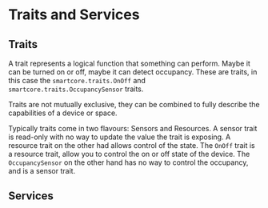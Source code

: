 # Traits and Services

## Traits

A trait represents a logical function that something can perform. Maybe it can be turned on or off, maybe it can detect occupancy. These are traits, in this case the `smartcore.traits.OnOff` and `smartcore.traits.OccupancySensor` traits.

Traits are not mutually exclusive, they can be combined to fully describe the capabilities of a device or space.

Typically traits come in two flavours: Sensors and Resources. A sensor trait is read-only with no way to update the value the trait is exposing. A resource trait on the other had allows control of the state. The `OnOff` trait is a resource trait, allow you to control the on or off state of the device. The `OccupancySensor` on the other hand has no way to control the occupancy, and is a sensor trait.

## Services
